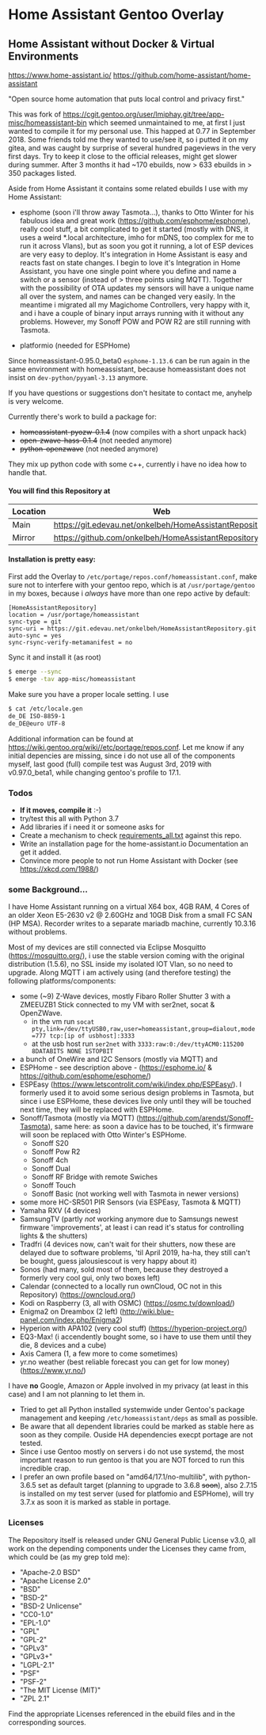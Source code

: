Home Assistant Gentoo Overlay
=============================

Home Assistant without Docker & Virtual Environments
----------------------------------------------------

https://www.home-assistant.io/
https://github.com/home-assistant/home-assistant

"Open source home automation that puts local control and privacy first."

This was fork of https://cgit.gentoo.org/user/lmiphay.git/tree/app-misc/homeassistant-bin which seemed unmaintained to me, at first I just wanted to compile it for my personal use. This happed at 0.77 in September 2018. Some friends told me they wanted to use/see it, so i putted it on my gitea, and was caught by surprise of several hundred pageviews in the very first days. Try to keep it close to the official releases, might get slower during summer. After 3 months it had ~170 ebuilds, now > 633 ebuilds in > 350 packages listed.

Aside from Home Assistant it contains some related ebuilds I use with my Home Assistant:

 * esphome (soon i'll throw away Tasmota...), thanks to Otto Winter for his fabulous idea and great work (https://github.com/esphome/esphome), really cool stuff, a bit complicated to get it started (mostly with DNS, it uses a weird *.local architecture, imho for mDNS, too complex for me to run it across Vlans), but as soon you got it running, a lot of ESP devices are very easy to deploy. It's integration in Home Assistant is easy and reacts fast on state changes. I begin to love it's Integration in Home Assistant, you have one single point where you define and name a switch or a sensor (instead of > three points using MQTT). Together with the possibility of OTA updates my sensors will have a unique name all over the system, and names can be changed very easily. In the meantime i migrated all my Magichome Controllers, very happy with it, and i have a couple of binary input arrays running with it without any problems. However, my Sonoff POW and POW R2 are still running with Tasmota.

 * platformio (needed for ESPHome)

Since homeassistant-0.95.0_beta0 `esphome-1.13.6` can be run again in the same environment with homeassistant, because homeassistant does not insist on `dev-python/pyyaml-3.13` anymore.

If you have questions or suggestions don't hesitate to contact me, anyhelp is very welcome.

Currently there's work to build a package for:
 - ~~homeassistant-pyozw-0.1.4~~ (now compiles with a short unpack hack)
 - ~~open-zwave-hass-0.1.4~~ (not needed anymore)
 - ~~python-openzwave~~ (not needed anymore)

They mix up python code with some c++, currently i have no idea how to handle that.

#### You will find this Repository at
| Location | Web | Clone me here |
| ------ | ------ | ------ |
| Main | https://git.edevau.net/onkelbeh/HomeAssistantRepository | https://git.edevau.net/onkelbeh/HomeAssistantRepository.git |
| Mirror | https://github.com/onkelbeh/HomeAssistantRepository |  https://github.com/onkelbeh/HomeAssistantRepository.git |

#### Installation is pretty easy:

First add the Overlay to `/etc/portage/repos.conf/homeassistant.conf`, make sure not to interfere with your gentoo repo, which is at `/usr/portage/gentoo` in my boxes, because i _always_ have more than one repo active by default:
```
[HomeAssistantRepository]
location = /usr/portage/homeassistant
sync-type = git
sync-uri = https://git.edevau.net/onkelbeh/HomeAssistantRepository.git
auto-sync = yes
sync-rsync-verify-metamanifest = no
```
Sync it and install it (as root)
```sh
$ emerge --sync
$ emerge -tav app-misc/homeassistant
```
Make sure you have a proper locale setting. I use
```sh
$ cat /etc/locale.gen
de_DE ISO-8859-1
de_DE@euro UTF-8
```
Additional information can be found at https://wiki.gentoo.org/wiki//etc/portage/repos.conf.
Let me know if any initial depencies are missing, since i do not use all of the components myself, last good (full) compile test was August 3rd, 2019 with v0.97.0_beta1, while changing gentoo's profile to 17.1.

### Todos
- **If it moves, compile it** :-)
- try/test this all with Python 3.7
- Add libraries if i need it or someone asks for
- Create a mechanism to check [requirements_all.txt](https://raw.githubusercontent.com/home-assistant/home-assistant/dev/requirements_all.txt) against this repo.
- Write an installation page for the home-assistant.io Documentation an get it added.
- Convince more people to not run Home Assistant with Docker (see https://xkcd.com/1988/)

### some Background...

I have Home Assistant running on a virtual X64 box, 4GB RAM, 4 Cores of an older Xeon E5-2630 v2 @ 2.60GHz and 10GB Disk from a small FC SAN (HP MSA). Recorder writes to a separate mariadb machine, currently 10.3.16 without problems.

Most of my devices are still connected via Eclipse Mosquitto (https://mosquitto.org/), i use the stable version coming with the original distribution (1.5.6), no SSL inside my isolated IOT Vlan, so no need to upgrade. Along MQTT i am actively using (and therefore testing) the following platforms/components:
* some (~9) Z-Wave devices, mostly Fibaro Roller Shutter 3 with a ZMEEUZB1 Stick connected to my VM with ser2net, socat & OpenZWave.
  - in the vm run `socat pty,link=/dev/ttyUSB0,raw,user=homeassistant,group=dialout,mode=777 tcp:[ip of usbhost]:3333`
  - at the usb host run `ser2net` with `3333:raw:0:/dev/ttyACM0:115200 8DATABITS NONE 1STOPBIT`
* a bunch of OneWire and I2C Sensors (mostly via MQTT) and
* ESPHome - see description above - (https://esphome.io/ & https://github.com/esphome/esphome/)
* ESPEasy (https://www.letscontrolit.com/wiki/index.php/ESPEasy/). I formerly used it to avoid some serious design problems in Tasmota, but since i use ESPHome, these devices live only until they will be touched next time, they will be replaced with ESPHome.
* Sonoff/Tasmota (mostly via MQTT) (https://github.com/arendst/Sonoff-Tasmota), same here: as soon a davice has to be touched, it's firmware will soon be replaced with Otto Winter's ESPHome.
  * Sonoff S20
  * Sonoff Pow R2
  * Sonoff 4ch
  * Sonoff Dual
  * Sonoff RF Bridge with remote Swiches
  * Sonoff Touch
  * Sonoff Basic (not working well with Tasmota in newer versions)
* some more HC-SR501 PIR Sensors (via ESPEasy, Tasmota & MQTT)
* Yamaha RXV (4 devices)
* SamsungTV (partly _not_ working anymore due to Samsungs newest firmware 'improvements', at least i can read it's status for controlling lights & the shutters)
* Tradfri (4 devices now, can't wait for their shutters, now these are delayed due to software problems, 'til April 2019, ha-ha, they still can't be bought, guess jalousiescout is very happy about it)
* Sonos (had many, sold most of them, because they destroyed a formerly very cool gui, only two boxes left)
* Calendar (connected to a locally run ownCloud, OC not in this Repository) (https://owncloud.org/)
* Kodi on Raspberry (3, all with OSMC) (https://osmc.tv/download/)
* Enigma2 on Dreambox (2 left) (http://wiki.blue-panel.com/index.php/Enigma2)
* Hyperion with APA102 (very cool stuff) (https://hyperion-project.org/)
* EQ3-Max! (i accendently bought some, so i have to use them until they die, 8 devices and a cube)
* Axis Camera (1, a few more to come sometimes)
* yr.no weather (best reliable forecast you can get for low money) (https://www.yr.no/)

I have **no** Google, Amazon or Apple involved in my privacy (at least in this case) and I am not planning to let them in.

* Tried to get all Python installed systemwide under Gentoo's package management and keeping `/etc/homeassistant/deps` as small as possible.
* Be aware that all dependent libraries could be marked as stable here as soon as they compile. Ouside HA dependencies execpt portage are not tested.
* Since i use Gentoo mostly on servers i do not use systemd, the most important reason to run gentoo is that you are NOT forced to run this incredible crap.
* I prefer an own profile based on "amd64/17.1/no-multilib", with python-3.6.5 set as default target (planning to upgrade to 3.6.8 ~~soon~~), also 2.7.15 is installed on my test server (used for platfomio and ESPHome), will try 3.7.x as soon it is marked as stable in portage.

### Licenses

The Repository itself is released under GNU General Public License v3.0, all work on the depending components under the Licenses they came from, which could be (as my grep told me):

 - "Apache-2.0 BSD"
 - "Apache License 2.0"
 - "BSD"
 - "BSD-2"
 - "BSD-2 Unlicense"
 - "CC0-1.0"
 - "EPL-1.0"
 - "GPL"
 - "GPL-2"
 - "GPLv3"
 - "GPLv3+"
 - "LGPL-2.1"
 - "PSF"
 - "PSF-2"
 - "The MIT License (MIT)"
 - "ZPL 2.1"

Find the appropriate Licenses referenced in the ebuild files and in the corresponding sources.
